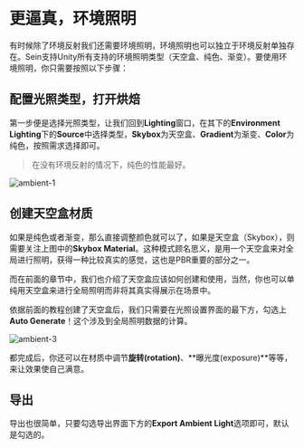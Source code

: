 # 更逼真，环境照明

有时候除了环境反射我们还需要环境照明，环境照明也可以独立于环境反射单独存在。Sein支持Unity所有支持的环境照明类型（天空盒、纯色、渐变）。要使用环境照明，你只需要按照以下步骤：

## 配置光照类型，打开烘焙

第一步便是选择光照类型，让我们回到**Lighting**窗口，在其下的**Environment Lighting**下的**Source**中选择类型，**Skybox**为天空盒、**Gradient**为渐变、**Color**为纯色，按照需求选择即可。

>在没有环境反射的情况下，纯色的性能最好。

![ambient-1](/assets/tutorials/artist/img/41.png)

## 创建天空盒材质

如果是纯色或者渐变，那么直接调整颜色就可以了，如果是天空盒（Skybox），则需要关注上图中的**Skybox Material**。这种模式顾名思义，是用一个天空盒来对全局进行照明，获得一种比较真实的感觉，这也是PBR重要的部分之一。

而在前面的章节中，我们也介绍了天空盒应该如何创建和使用，当然，你也可以单纯用天空盒来进行全局照明而非将其真实得展示在场景中。

依据前面的教程创建了天空盒后，我们只需要在光照设置界面的最下方，勾选上**Auto Generate**！这个涉及到全局照明数据的计算。

![ambient-3](/assets/tutorials/artist/img/43.png)

都完成后，你还可以在材质中调节**旋转(rotation)**、**曝光度(exposure)**等等，来让效果使自己满意。

## 导出

导出也很简单，只要勾选导出界面下方的**Export Ambient Light**选项即可，默认是勾选的。
